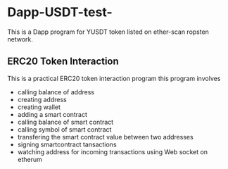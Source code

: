 # Dapp-USDT-test-
This is a Dapp program for YUSDT token listed on ether-scan ropsten network.

## ERC20 Token Interaction
This is a practical ERC20 token interaction program
this program involves
- calling balance of address
- creating address
- creating wallet
- adding a smart contract
- calling balance of smart contract
- calling symbol of smart contract
- transfering the smart contract value between two addresses
- signing smartcontract tansactions
- watching address for incoming transactions using Web socket on etherum
